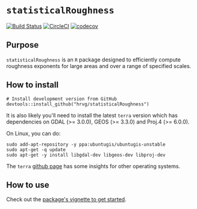 # `statisticalRoughness`

[![Build Status](https://travis-ci.com/hrvg/statisticalRoughness.svg?token=Dx1gYTrTiuxgW9Sq3s3q&branch=master)](https://travis-ci.com/hrvg/statisticalRoughness)
[![CircleCI](https://circleci.com/gh/hrvg/statisticalRoughness.svg?style=svg)](https://circleci.com/gh/hrvg/statisticalRoughness)
[![codecov](https://codecov.io/gh/hrvg/statisticalRoughness/branch/master/graph/badge.svg?token=8VGWGTXUWG)](https://codecov.io/gh/hrvg/statisticalRoughness)

## Purpose

`statisticalRoughness` is an `R` package designed to efficiently compute roughness exponents for large areas and over a range of specified scales.

## How to install

```
# Install development version from GitHub
devtools::install_github("hrvg/statisticalRoughness")
```

It is also likely you'll need to install the latest `terra` version which has dependencies on GDAL (>= 3.0.0), GEOS (>= 3.3.0) and Proj.4 (>= 6.0.0).

On Linux, you can do:

```
sudo add-apt-repository -y ppa:ubuntugis/ubuntugis-unstable
sudo apt-get -q update
sudo apt-get -y install libgdal-dev libgeos-dev libproj-dev 
```

The `terra` [github page](https://github.com/rspatial/terra) has some insights for other operating systems.

## How to use

Check out the [package's vignette to get started](articles/getting-started.html).